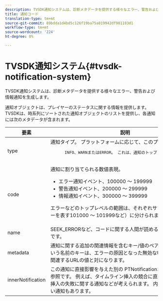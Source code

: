 ```yaml
---
description: TVSDK通知システムは、診断メタデータを提供する様々なエラー、警告および情報通知を生成します。
title: 通知コード
translation-type: tm+mt
source-git-commit: 89bdda1d4bd5c126f19ba75a819942df901183d1
workflow-type: tm+mt
source-wordcount: '224'
ht-degree: 0%

---
```



# TVSDK通知システム{#tvsdk-notification-system}

TVSDK通知システムは、診断メタデータを提供する様々なエラー、警告および情報通知を生成します。

通知オブジェクトは、プレイヤーのステータスに関する情報を提供します。 TVSDKは、時系列にソートされた通知オブジェクトのリストを提供し、各通知には次のメタデータが含まれます。

<table frame="all" colsep="1" rowsep="1" id="table_DBA8CACF02DB4AF2B053E560850B49CE"> 
 <thead> 
  <tr rowsep="1"> 
   <th colname="1" class="entry"> 要素 </th> 
   <th colname="2" class="entry"> 説明 </th> 
  </tr> 
 </thead>
 <tbody> 
  <tr rowsep="1"> 
   <td colname="1"><span class="codeph"> type</span></td> 
   <td colname="2">通知タイプ。 プラットフォームに応じて、このプロパティは、 
    <pre>
      INFO、WARNまたはERROR。 これは、通知のトップレベルのグループです。
    </pre> </td> 
  </tr> 
  <tr rowsep="1"> 
   <td colname="1"><span class="codeph"> code</span></td> 
   <td colname="2">通知に割り当てられる数値表現。 
    <ul id="ul_31AB497C6FFA452496DD09B0D78687B9"> 
     <li id="li_53E75022C50246E0982E315D04EFD8B3">エラー通知イベント、100000 ～ 199999 </li> 
     <li id="li_11AE91D1325E4F718228E662C9C55F9A">警告通知イベント、200000 ～ 299999 </li> 
     <li id="li_6D3EA03845294DC2BAD1ACF507639E51">情報通知イベント、300000 ～ 399999 </li> 
    </ul> <p>エラーなどのトップレベルの範囲は、それぞれサブ範囲（再生エラーを表す101000 ～ 101999など）に分けられます。 </p> </td> 
  </tr> 
  <tr rowsep="1"> 
   <td colname="1"><span class="codeph"> name</span></td> 
   <td colname="2"><span class="codeph"> SEEK_ERROR</span>など、コードに関する人間が読める説明を含む文字列です。 </td> 
  </tr> 
  <tr rowsep="1"> 
   <td colname="1"><span class="codeph"> metadata</span> </td> 
   <td colname="2">通知に関する追加の関連情報を含むキー/値のペア。 例えば、<span class="codeph"> URL</span>という名前のキーは、エラーの原因となった無効なURLなど、通知に関連するURLの値と対になります。 </td> 
  </tr> 
  <tr rowsep="0"> 
   <td colname="1"><span class="codeph"> innerNotification</span></td> 
   <td colname="2">この通知に直接影響を与えた別の<span class="codeph"> PTNotification</span>オブジェクトへの参照です。 例えば、タイムライン挿入の競合に直接対応する、広告挿入の失敗に関する通知などが考えられます。 内部通知を提供しない通知もあります。 </td> 
  </tr> 
 </tbody> 
</table>

